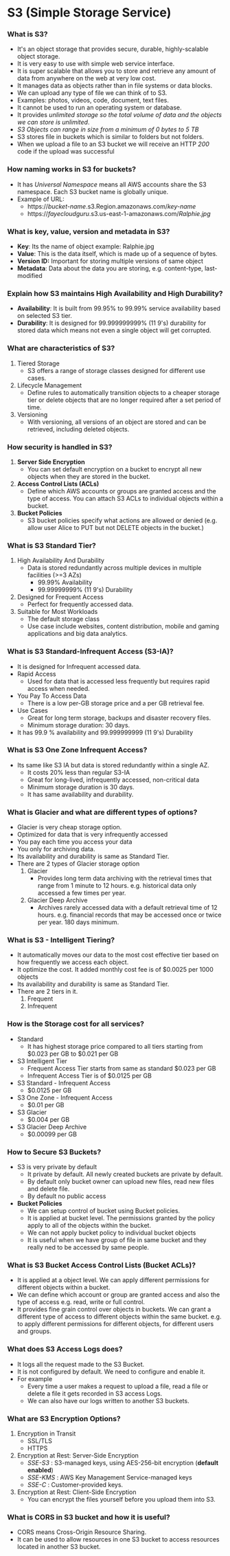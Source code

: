 # S3 (Simple Storage Service)


### What is S3?
- It's an object storage that provides secure, durable, highly-scalable object storage.
- It is very easy to use with simple web service interface.
- It is super scalable that allows you to store and retrieve any amount of data from anywhere on the web at very low cost.
- It manages data as objects rather than in file systems or data blocks.
- We can upload any type of file we can think of to S3.
- Examples: photos, videos, code, document, text files.
- It cannot be used to run an operating system or database.
- It provides *unlimited storage so the total volume of data and the objects we can store is unlimited*.
- *S3 Objects can range in size from a minimum of 0 bytes to 5 TB*
- S3 stores file in buckets which is similar to folders but not folders.
- When we upload a file to an S3 bucket we will receive an HTTP *200* code if the upload was successful

### How naming works in S3 for buckets?
- It has *Universal Namespace* means all AWS accounts share the S3 namespace. Each S3 bucket name is globally unique.
- Example of URL:
	- https://*bucket-name*.s3.Region.amazonaws.com/*key-name*
	- https://*fayecloudguru*.s3.us-east-1-amazonaws.com/*Ralphie.jpg*

### What is key, value, version and metadata in S3?
- **Key**: Its the name of object example: Ralphie.jpg
- **Value**: This is the data itself, which is made up of a sequence of bytes.
- **Version ID:** Important for storing multiple versions of same object
- **Metadata**: Data about the data you are storing, e.g. content-type, last-modified

### Explain how S3 maintains High Availability and High Durability?
- **Availability**: It is built from 99.95% to 99.99% service availability based on selected S3 tier.
- **Durability**: It is designed for 99.999999999% (11 9's) durability for stored data which means not even a single object will get corrupted. 

### What are characteristics of S3?
1) Tiered Storage
	- S3 offers a range of storage classes designed for different use cases.
2) Lifecycle Management
	- Define rules to automatically transition objects to a cheaper storage tier or delete objects that are no longer required after a set period of time.
3) Versioning
	- With versioning, all versions of an object are stored and can be retrieved, including deleted objects.


### How security is handled in S3?
1) **Server Side Encryption**
	- You can set default encryption on a bucket to encrypt all new objects when they are stored in the bucket.
2) **Access Control Lists (ACLs)**
	- Define which AWS accounts or groups are granted access and the type of access. You can attach S3 ACLs to individual objects within a bucket.
3) **Bucket Policies**
	- S3 bucket policies specify what actions are allowed or denied (e.g. allow user Alice to PUT but not DELETE objects in the bucket.)

### What is S3 Standard Tier?
1) High Availability And Durability
	- Data is stored redundantly across multiple devices in multiple facilities (>=3 AZs)
		- 99.99% Availability
		- 99.99999999% (11 9's) Durability
2) Designed for Frequent Access
	- Perfect for frequently accessed data.
3) Suitable for Most Workloads
	- The default storage class
	- Use case include websites, content distribution, mobile and gaming applications and big data analytics.


### What is S3 Standard-Infrequent Access (S3-IA)?
- It is designed for Infrequent accessed data.
- Rapid Access
	- Used for data that is accessed less frequently but requires rapid access when needed.
- You Pay To Access Data
	- There is a low per-GB storage price and a per GB retrieval fee.
- Use Cases
	- Great for long term storage, backups and disaster recovery files.
	- Minimum storage duration: 30 days.
- It has 99.9 % availability and 99.999999999 (11 9's) Durability

### What is S3 One Zone Infrequent Access?
- Its same like S3 IA but data is stored redundantly within a single AZ.
	- It costs 20% less than regular S3-IA
	- Great for long-lived, infrequently accessed, non-critical data
	- Minimum storage duration is 30 days.
	- It has same availability and durability.


### What is Glacier and what are different types of options?
- Glacier is very cheap storage option.
- Optimized for data that is very infrequently accessed
- You pay each time you access your data
- You only for archiving data.
- Its availability and durability is same as Standard Tier.
- There are 2 types of Glacier storage option
	1) Glacier
		- Provides long term data archiving with the retrieval times that range from 1 minute to 12 hours. e.g. historical data only accessed a few times per year.
	2) Glacier Deep Archive
		- Archives rarely accessed data with a default retrieval time of 12 hours. e.g. financial records that may be accessed once or twice per year. 180 days minimum.

### What is S3 - Intelligent Tiering?
- It automatically moves our data to the most cost effective tier based on how frequently we access each object.
- It optimize the cost. It added monthly cost fee is of $0.0025 per 1000 objects
- Its availability and durability is same as Standard Tier.
- There are 2 tiers in it. 
	1) Frequent
	2) Infrequent

### How is the Storage cost for all services?
- Standard
	- It has highest storage price compared to all tiers starting from $0.023 per GB to $0.021 per GB
- S3 Intelligent Tier
	- Frequent Access Tier starts from same as standard $0.023 per GB
	- Infrequent Access Tier is of $0.0125 per GB
- S3 Standard - Infrequent Access
	- $0.0125 per GB
- S3 One Zone - Infrequent Access
	- $0.01 per GB
- S3 Glacier
	- $0.004 per GB
- S3 Glacier Deep Archive
	- $0.00099 per GB

### How to Secure S3 Buckets?
- S3 is very private by default
	- It private by default. All newly created buckets are private by default.
	- By default only bucket owner can upload new files, read new files and delete file.
	- By default no public access
- **Bucket Policies**
	- We can setup control of bucket using Bucket policies.
	- It is applied at bucket level. The permissions granted by the policy apply to all of the objects within the bucket.
	- We can not apply bucket policy to individual bucket objects
	- It is useful when we have group of file in same bucket and they really ned to be accessed by same people.

### What is S3 Bucket Access Control Lists (Bucket ACLs)?
- It is applied at a object level. We can apply different permissions for different objects within a bucket.
- We can define which account or group are granted access and also the type of access e.g. read, write or full control.
- It provides fine grain control over objects in buckets. We can grant a different type of access to different objects within the same bucket. e.g. to apply different permissions for different objects, for different users and groups.


### What does S3 Access Logs does?
- It logs all the request made to the S3 Bucket.
- It is not configured by default. We need to configure and enable it.
- For example
	- Every time a user makes a request to upload a file, read a file or delete a file it gets recorded in S3 access Logs.
	- We can also have our logs written to another S3 buckets.

### What are S3 Encryption Options?
1) Encryption in Transit
	- SSL/TLS
	- HTTPS
2) Encryption at Rest: Server-Side Encryption
	- *SSE-S3* : S3-managed keys, using AES-256-bit encryption (**default enabled**)
	- *SSE-KMS* : AWS Key Management Service-managed keys
	- *SSE-C* : Customer-provided keys.
3) Encryption at Rest: Client-Side Encryption
	-	You can encrypt the files yourself before you upload them into S3.

### What is CORS in S3 bucket and how it is useful?
- CORS means Cross-Origin Resource Sharing.
- It can be used to allow resources in one S3 bucket to access resources located in another S3 bucket. 